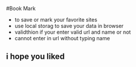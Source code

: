 #Book Mark 
- to save or mark your favorite sites
- use local storag to save your data in browser
- validthion if your enter valid url and name or not
- cannot enter in url without typing name

## i hope you liked
